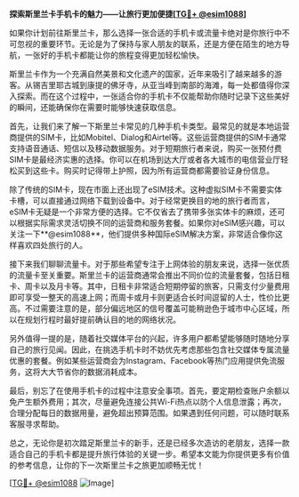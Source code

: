 **探索斯里兰卡手机卡的魅力——让旅行更加便捷[[TG💪+ @esim1088](https://t.me/s/esim1088)]**

如果你计划前往斯里兰卡，那么选择一张合适的手机卡或流量卡绝对是你旅行中不可忽视的重要环节。无论是为了保持与家人朋友的联系，还是方便在陌生的地方导航，一张好的手机卡都能让你的旅程变得更加轻松愉快。

斯里兰卡作为一个充满自然美景和文化遗产的国家，近年来吸引了越来越多的游客。从锡吉里耶古城到康提的佛牙寺，从亚当峰到南部的海滩，每一处都值得你深入探索。而在这个过程中，一张适合你的手机卡不仅能帮助你随时记录下这些美好的瞬间，还能确保你在需要时能够快速获取信息。

首先，让我们来了解一下斯里兰卡常见的几种手机卡类型。最常见的就是本地运营商提供的SIM卡，比如Mobitel、Dialog和Airtel等。这些运营商提供的SIM卡通常支持语音通话、短信以及移动数据服务。对于短期旅行者来说，购买一张预付费SIM卡是最经济实惠的选择。你可以在机场到达大厅或者各大城市的电信营业厅轻松买到这些卡。购买时记得带上护照，因为所有运营商都需要验证身份信息。

除了传统的SIM卡，现在市面上还出现了eSIM技术。这种虚拟SIM卡不需要实体卡槽，可以直接通过网络下载到设备中。对于经常更换目的地的旅行者而言，eSIM卡无疑是一个非常方便的选择。它不仅省去了携带多张实体卡的麻烦，还可以根据实际需求灵活切换不同的运营商和服务套餐。如果你对eSIM感兴趣，可以关注一下**@esim1088**，他们提供多种国际eSIM解决方案，非常适合像你这样喜欢四处旅行的人。

接下来我们聊聊流量卡。对于那些希望专注于上网体验的朋友来说，选择一张优质的流量卡至关重要。斯里兰卡的运营商通常会推出不同价位的流量套餐，包括日租卡、周卡以及月卡等。其中，日租卡非常适合短期停留的旅客，只需支付少量费用即可享受一整天的高速上网；而周卡或月卡则更适合长时间逗留的人士，性价比更高。不过需要注意的是，部分偏远地区的信号覆盖可能稍逊色于城市中心区域，所以在规划行程时最好提前确认目的地的网络状况。

另外值得一提的是，随着社交媒体平台的兴起，许多用户都希望能够随时随地分享自己的旅行见闻。因此，在挑选手机卡时不妨优先考虑那些包含社交媒体专属流量优惠的套餐。例如某些运营商会为Instagram、Facebook等热门应用提供免流服务，这将大大节省你的数据消耗成本。

最后，别忘了在使用手机卡的过程中注意安全事项。首先，要定期检查账户余额以免产生额外费用；其次，尽量避免连接公共Wi-Fi热点以防个人信息泄露；再次，合理分配每日的数据用量，避免超出预算范围。如果遇到任何问题，可以随时联系客服寻求帮助。

总之，无论你是初次踏足斯里兰卡的新手，还是已经多次造访的老朋友，选择一款适合自己的手机卡都是提升旅行体验的关键一步。希望本文能为你提供更多有价值的参考信息，让你的下一次斯里兰卡之旅更加顺畅无忧！

[[TG💪+ @esim1088](https://t.me/s/esim1088) ![Image](https://i.postimg.cc/4NQfJmqS/Snipaste-2025-05-13-00-14-12.png)]